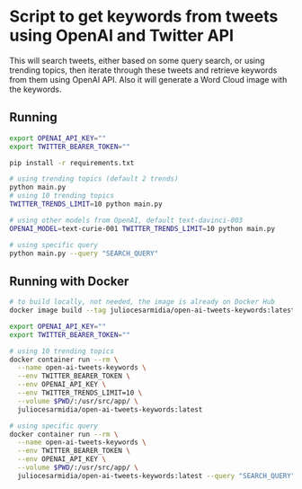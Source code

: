 # Script to get keywords from tweets using OpenAI and Twitter API

This will search tweets, either based on some query search, or using trending topics, then iterate through these tweets and retrieve keywords from them using OpenAI API. Also it will generate a Word Cloud image with the keywords.

## Running

```bash
export OPENAI_API_KEY=""
export TWITTER_BEARER_TOKEN=""

pip install -r requirements.txt

# using trending topics (default 2 trends)
python main.py
# using 10 trending topics
TWITTER_TRENDS_LIMIT=10 python main.py

# using other models from OpenAI, default text-davinci-003
OPENAI_MODEL=text-curie-001 TWITTER_TRENDS_LIMIT=10 python main.py

# using specific query
python main.py --query "SEARCH_QUERY"
```

## Running with Docker

```bash
# to build locally, not needed, the image is already on Docker Hub
docker image build --tag juliocesarmidia/open-ai-tweets-keywords:latest .

export OPENAI_API_KEY=""
export TWITTER_BEARER_TOKEN=""

# using 10 trending topics
docker container run --rm \
  --name open-ai-tweets-keywords \
  --env TWITTER_BEARER_TOKEN \
  --env OPENAI_API_KEY \
  --env TWITTER_TRENDS_LIMIT=10 \
  --volume $PWD/:/usr/src/app/ \
  juliocesarmidia/open-ai-tweets-keywords:latest

# using specific query
docker container run --rm \
  --name open-ai-tweets-keywords \
  --env TWITTER_BEARER_TOKEN \
  --env OPENAI_API_KEY \
  --volume $PWD/:/usr/src/app/ \
  juliocesarmidia/open-ai-tweets-keywords:latest --query "SEARCH_QUERY"
```
